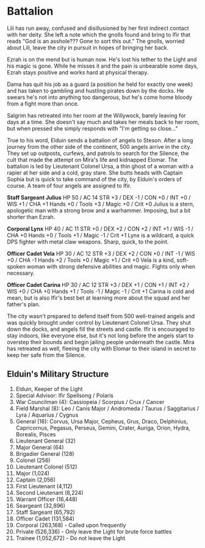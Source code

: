 # Battalion
Lili has run away, confused and disillusioned by her first indirect contact with her deity. She left a note which the gnolls found and bring to Ifir that reads "God is an asshole??? Gone to sort this out." The gnolls, worried about Lili, leave the city in pursuit in hopes of bringing her back.

Ezrah is on the mend but is human now. He's lost his tether to the Light and his magic is gone. While he misses it and the pain is unbearable some days, Ezrah stays positive and works hard at physical therapy.

Dama has quit his job as a guard (a position he held for exactly one week) and has taken to gambling and hustling pirates down by the docks. He swears he's not into anything too dangerous, but he's come home bloody from a fight more than once.

Salgrim has retreated into her room at the Willywock, barely leaving for days at a time. She doesn't say much and takes her meals back to her room, but when pressed she simply responds with "I'm getting so close..."

True to his word, Elduin sends a battalion of angels to Steson. After a long journey from the other side of the continent, 500 angels arrive in the city. They set up outposts, curfews, and patrols to search for the Silence, the cult that made the attempt on Mira's life and kidnapped Elomar. The battalion is led by Lieutenant Colonel Ursa, a thin ghost of a woman with a rapier at her side and a cold, gray stare. She butts heads with Captain Sophia but is quick to take command of the city, by Elduin's orders of course. A team of four angels are assigned to Ifir.

**Staff Sargeant Julius**
HP 50 / AC 14
STR +3 / DEX -1 / CON +0 / INT +0 / WIS +1 / CHA +1
Hands +0 / Tools +3 / Magic +0 / Crit +0
Julius is a stern, apologetic man with a strong brow and a warhammer. Imposing, but a bit shorter than Ezrah.

**Corporal Lynx**
HP 40 / AC 11
STR +0 / DEX +2 / CON +2 / INT +1 / WIS -1 / CHA +0
Hands +0 / Tools +1 / Magic -1 / Crit +1
Lynx is a wildcard, a quick DPS fighter with metal claw weapons. Sharp, quick, to the point.

**Officer Cadet Vela**
HP 30 / AC 12
STR +3 / DEX +2 / CON +0 / INT -1 / WIS +0 / CHA -1
Hands +2 / Tools +0 / Magic +1 / Crit +0
Vela is a kind, soft-spoken woman with strong defensive abilities and magic. Fights only when necessary.

**Officer Cadet Carina**
HP 30 / AC 12
STR +3 / DEX +1 / CON +1 / INT +2 / WIS +0 / CHA +0
Hands +1 / Tools -1 / Magic -1 / Crit +1
Carina is cold and mean, but is also Ifir's best bet at learning more about the squad and her father's plan.

The city wasn't prepared to defend itself from 500 well-trained angels and was quickly brought under control by Lieutenant Colonel Ursa. They shut down the docks, and angels fill the streets and castle. Ifir is encouraged to stay indoors, like everyone else, but it's not long before the angels start to overstep their bounds and begin jailing people underneath the castle. Mira has retreated as well, fleeing the city with Elomar to their island in secret to keep her safe from the Silence.

## Elduin's Military Structure
1. Elduin, Keeper of the Light
2. Special Advisor: Ifir Spellsong / Polaris
3. War Councilman (4): Cassiopeia / Scorpius / Crux / Cancer
4. Field Marshal (8): Leo / Canis Major / Andromeda / Taurus / Saggitarius / Lyra / Aquarius / Cygnus
5. General (16): Corvus, Ursa Major, Cepheus, Grus, Draco, Delphinius, Capricornus, Pegasus, Perseus, Gemini, Crater, Auriga, Orion, Hydra, Borealis, Pisces
6. Lieutenant General (32) 
7. Major General (64) 
8. Brigadier General (128) 
9. Colonel (256) 
10. Lieutenant Colonel (512) 
11. Major (1,024) 
12. Captain (2,056) 
13. First Lieutenant (4,112) 
14. Second Lieutenant (8,224) 
15. Warrant Officer (16,448) 
16. Seargeant (32,896) 
17. Staff Sargeant (65,792) 
18. Officer Cadet (131,584) 
19. Corporal (263,168) - Called upon frequently
20. Private (526,336) - Only leave the Light for brute force battles
21. Trainee (1,052,672) - Do not leave the Light

